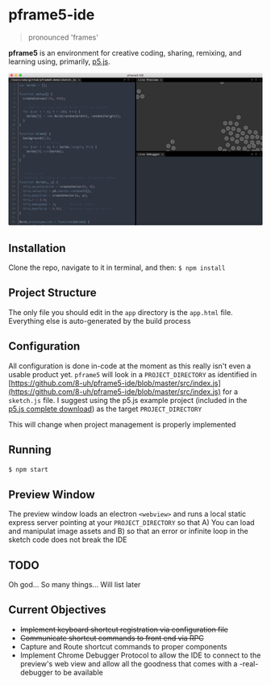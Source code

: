 # pframe5-ide
> pronounced 'frames'

**pframe5** is an environment for creative coding, sharing, remixing, and learning using, primarily, [p5.js](https://p5js.org).

![screenshot](docs/ss.png)

## Installation
Clone the repo, navigate to it in terminal, and then:
`$ npm install`

## Project Structure
The only file you should edit in the `app` directory is the `app.html` file. Everything else is auto-generated by the build process

## Configuration
All configuration is done in-code at the moment as this really isn't even a usable product yet. `pframe5` will look in a `PROJECT_DIRECTORY` as identified in [https://github.com/8-uh/pframe5-ide/blob/master/src/index.js](https://github.com/8-uh/pframe5-ide/blob/master/src/index.js) for a `sketch.js` file. I suggest using the p5.js example project (included in the [p5.js complete download](https://github.com/processing/p5.js/releases/download/0.5.7/p5.zip)) as the target `PROJECT_DIRECTORY`

This will change when project management is properly implemented

## Running
`$ npm start`

## Preview Window
The preview window loads an electron `<webview>` and runs a local static express server pointing at your `PROJECT_DIRECTORY` so that A) You can load and manipulat image assets and B) so that an error or infinite loop in the sketch code does not break the IDE

## TODO
Oh god... So many things... Will list later

## Current Objectives
* ~~Implement keyboard shortcut registration via configuration file~~
* ~~Communicate shortcut commands to front end via RPC~~
* Capture and Route shortcut commands to proper components
* Implement Chrome Debugger Protocol to allow the IDE to connect to the preview's web view and allow all the goodness that comes with a -real- debugger to be available
